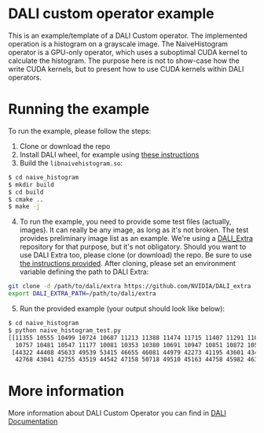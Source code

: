 # DALI custom operator example

This is an example/template of a DALI Custom operator.
The implemented operation is a histogram on a grayscale image.
The NaiveHistogram operator is a GPU-only operator, which uses a suboptimal
CUDA kernel to calculate the histogram. The purpose here is not to show-case
how the write CUDA kernels, but to present how to use CUDA kernels within
DALI operators.

# Running the example

To run the example, please follow the steps:

1. Clone or download the repo
1. Install DALI wheel, for example using [these instructions](https://docs.nvidia.com/deeplearning/dali/main-user-guide/docs/installation.html#pip-official-releases)
1. Build the `libnaivehistogram.so`:
```bash
$ cd naive_histogram
$ mkdir build
$ cd build
$ cmake ..
$ make -j
```

4. To run the example, you need to provide some test files (actually, images). It can 
really be any image, as long as it's not broken. The test provides preliminary image list as an 
example. We're using a [DALI_Extra](https://github.com/NVIDIA/DALI_extra) repository for that
purpose, but it's not obligatory. Should you want to use DALI Extra too, please clone (or download)
the repo. Be sure to use [the instructions provided](https://github.com/NVIDIA/DALI_Extra#usage).
After cloning, please set an environment variable defining the path to DALI Extra:
```bash
git clone -d /path/to/dali/extra https://github.com/NVIDIA/DALI_extra
export DALI_EXTRA_PATH=/path/to/dali/extra
```

5. Run the provided example (your output should look like below):
```bash
$ cd naive_histogram
$ python naive_histogram_test.py
[[11355 10555 10499 10724 10687 11213 11388 11474 11715 11407 11291 11093
  10757 10481 10547 11177 10081 10353 10380 10691 10947 10851 10872 10582]
 [44322 44408 45633 49539 53415 46655 46081 44979 42273 41195 43601 43466
  42768 43041 42755 43519 44542 47158 50718 49510 45163 44758 45982 46359]]
```

# More information

More information about DALI Custom Operator you can find in [DALI Documentation](https://docs.nvidia.com/deeplearning/dali/main-user-guide/docs/examples/custom_operations/custom_operator/create_a_custom_operator.html)

